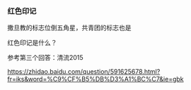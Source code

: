 ### 红色印记

撒旦教的标志位倒五角星，共青团的标志也是

红色印记是什么？

参考第三个回答：清流2015

https://zhidao.baidu.com/question/591625678.html?fr=iks&word=%C9%CF%B5%DB%D3%A1%BC%C7&ie=gbk

